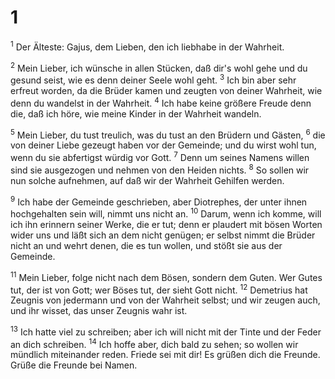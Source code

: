 # 1 
<sup>1</sup> Der Älteste: Gajus, dem Lieben, den ich liebhabe in der Wahrheit. 

<sup>2</sup> Mein Lieber, ich wünsche in allen Stücken, daß dir's wohl gehe und du gesund seist, wie es denn deiner Seele wohl geht. <sup>3</sup> Ich bin aber sehr erfreut worden, da die Brüder kamen und zeugten von deiner Wahrheit, wie denn du wandelst in der Wahrheit. <sup>4</sup> Ich habe keine größere Freude denn die, daß ich höre, wie meine Kinder in der Wahrheit wandeln. 

<sup>5</sup> Mein Lieber, du tust treulich, was du tust an den Brüdern und Gästen, <sup>6</sup> die von deiner Liebe gezeugt haben vor der Gemeinde; und du wirst wohl tun, wenn du sie abfertigst würdig vor Gott. <sup>7</sup> Denn um seines Namens willen sind sie ausgezogen und nehmen von den Heiden nichts. <sup>8</sup> So sollen wir nun solche aufnehmen, auf daß wir der Wahrheit Gehilfen werden. 

<sup>9</sup> Ich habe der Gemeinde geschrieben, aber Diotrephes, der unter ihnen hochgehalten sein will, nimmt uns nicht an. <sup>10</sup> Darum, wenn ich komme, will ich ihn erinnern seiner Werke, die er tut; denn er plaudert mit bösen Worten wider uns und läßt sich an dem nicht genügen; er selbst nimmt die Brüder nicht an und wehrt denen, die es tun wollen, und stößt sie aus der Gemeinde. 

<sup>11</sup> Mein Lieber, folge nicht nach dem Bösen, sondern dem Guten. Wer Gutes tut, der ist von Gott; wer Böses tut, der sieht Gott nicht. <sup>12</sup> Demetrius hat Zeugnis von jedermann und von der Wahrheit selbst; und wir zeugen auch, und ihr wisset, das unser Zeugnis wahr ist. 

<sup>13</sup> Ich hatte viel zu schreiben; aber ich will nicht mit der Tinte und der Feder an dich schreiben. <sup>14</sup> Ich hoffe aber, dich bald zu sehen; so wollen wir mündlich miteinander reden. Friede sei mit dir! Es grüßen dich die Freunde. Grüße die Freunde bei Namen. 